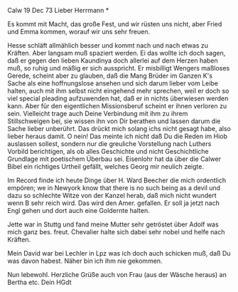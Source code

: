  Calw 19 Dec 73
Lieber Herrmann <Mogl>*

Es kommt mit Macht, das große Fest, und wir rüsten uns nicht, aber Fried und Emma kommen, worauf wir uns sehr freuen.

Hesse schläft allmählich besser und kommt nach und nach etwas zu Kräften. Aber langsam muß spaziert werden. Ei das wollte ich doch sagen, daß er gegen den lieben Kaundinya doch allerlei auf dem Herzen haben muß, so ruhig und mäßig er sich ausspricht. Er misbilligt Wengers maßloses Gerede, scheint aber zu glauben, daß die Mang Brüder im Ganzen K's Sache als eine hoffnungslose ansehen und sich darum lieber vom Leibe halten, auch mit ihm selbst nicht eingehend mehr sprechen, weil er doch so viel special pleading aufzuwenden hat, daß er in nichts überwiesen werden kann. Aber für den eigentlichen Missionsberuf scheint er ihnen verloren zu sein. Vielleicht trage auch Deine Verbindung mit ihm zu ihrem Stillschweigen bei, sie wissen ihn von Dir berathen und lassen darum die Sache lieber unberührt. Das drückt mich solang ichs nicht gesagt habe, also lieber heraus damit. 
O nein! Das meinte ich nicht daß Du die Reden im Hiob auslassen sollest, sondern nur die greuliche Vorstellung nach Luthers Vorbild berichtigen, als ob alles Geschichte und nicht Geschichtliche Grundlage mit poetischem Überbau sei. Eisenlohr hat da über die Calwer Bibel ein richtiges Urtheil gefällt, welches Georg mir neulich zeigte.

Im Record finde ich heute Dinge über H. Ward Beecher die mich ordentlich empören; we in Newyork know that there is no such being as a devil und dazu so schlechte Witze von der Kanzel herab, daß mich nicht wundert wenn B sehr reich wird. Das wird den Amer. gefallen. Er soll ja jetzt nach Engl gehen und dort auch eine Goldernte halten.

Jette war in Stuttg und fand meine Mutter sehr getröstet über Adolf was mich ganz bes. freut. Chevalier halte sich dabei sehr nobel und helfe nach Kräften.

Mein David war bei Lechler in Lpz was ich doch auch schicken muß, daß Du was davon habest. Näher bin ich ihm nie gekommen.

Nun lebewohl. Herzliche Grüße auch von Frau (aus der Wäsche heraus) an Bertha etc.
 Dein HGdt
